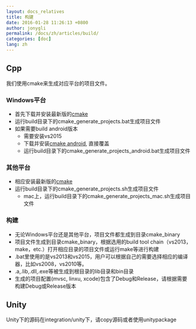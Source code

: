 ```yaml
---
layout: docs_relatives
title: 构建
date: 2016-01-28 11:26:13 +0800
author: jonygli
permalink: /docs/zh/articles/build/
categories: [doc]
lang: zh
---
```


## Cpp
我们使用cmake来生成对应平台的项目文件。

### Windows平台
 * 首先下载并安装最新版的[cmake](https://cmake.org/files/v3.4/cmake-3.4.3-win32-x86.exe)
 * 运行build目录下的cmake_generate_projects.bat生成项目文件
 * 如果需要build android版本
 	* 需要安装vs2015
 	* 下载并安装[cmake android](https://github.com/Microsoft/CMake/tree/feature/VCMDDAndroid), 直接覆盖
 	* 运行build目录下的cmake_generate_projects_android.bat生成项目文件

### 其他平台
 * 相应安装最新版的[cmake](https://cmake.org/files/v3.4/cmake-3.4.3-win32-x86.exe)
 * 运行build目录下的cmake_generate_projects.sh生成项目文件
 	* mac上，运行build目录下的cmake_generate_projects_mac.sh生成项目文件

### 构建
 * 无论Windows平台还是其他平台，项目文件都生成到目录cmake_binary
 * 项目文件生成到目录cmake_binary，根据选用的build tool chain（vs2013，make，etc.）打开相应目录的项目文件或运行make等进行构建
 * .bat里使用的是vs2013和vs2015，用户可以根据自己的需要选择相应的编译器，比如vs2008，vs2010等。
 * .a,.lib,.dll,.exe等被生成到根目录的lib目录和bin目录
 * 生成的项目配置(mvsc, linxu, xcode)包含了Debug和Release，请根据需要构建Debug或Release版本

## Unity
Unity下的源码在integration/unity下，请copy源码或者使用unitypackage
